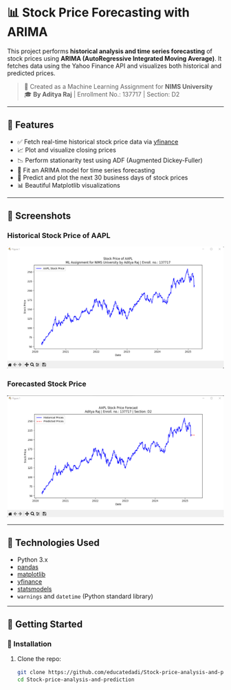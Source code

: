 # 📊 Stock Price Forecasting with ARIMA

This project performs **historical analysis and time series forecasting** of stock prices using **ARIMA (AutoRegressive Integrated Moving Average)**. It fetches data using the Yahoo Finance API and visualizes both historical and predicted prices.

> 🔧 Created as a Machine Learning Assignment for **NIMS University**  
> 🎓 **By Aditya Raj** | Enrollment No.: 137717 | Section: D2

---

## 🧠 Features

- ✅ Fetch real-time historical stock price data via [yfinance](https://pypi.org/project/yfinance/)
- 📈 Plot and visualize closing prices
- 📉 Perform stationarity test using ADF (Augmented Dickey-Fuller)
- 🔁 Fit an ARIMA model for time series forecasting
- 📅 Predict and plot the next 30 business days of stock prices
- 📊 Beautiful Matplotlib visualizations

---

## 📸 Screenshots

### Historical Stock Price of AAPL
![Historical Prices](images/historical_plot.png)

### Forecasted Stock Price
![Forecasted Prices](images/forecast_plot.png)

---

## 🧰 Technologies Used

- Python 3.x
- [pandas](https://pandas.pydata.org/)
- [matplotlib](https://matplotlib.org/)
- [yfinance](https://pypi.org/project/yfinance/)
- [statsmodels](https://www.statsmodels.org/)
- `warnings` and `datetime` (Python standard library)

---

## 🚀 Getting Started

### 🔧 Installation

1. Clone the repo:
   ```bash
   git clone https://github.com/educatedadi/Stock-price-analysis-and-prediction.git
   cd Stock-price-analysis-and-prediction
